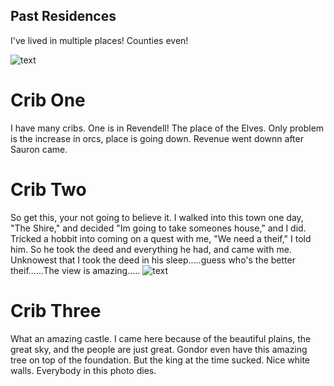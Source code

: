 ## Past Residences

I've lived in multiple places! Counties even!

<img src="http://4.bp.blogspot.com/-m46PrDD2aBQ/VBXYLtbaYrI/AAAAAAAAIgM/9FRCZBEyCD0/s1600/promo_thelordoftherings.png" alt="text">	

# Crib One
  <body> I have many cribs. One is in Revendell! The place of the Elves. Only problem is the increase in orcs, place is going down. Revenue went downn after Sauron came. </body> 

<div> </div

<img src="http://i.kinja-img.com/gawker-media/image/upload/s--YqahBzX1--/18lrbet4xu1hjjpg.jpg" alt="text">	

# Crib Two
  <body> So get this, your not going to believe it. I walked into this town one day, "The Shire," and decided "Im going to take someones house," and I did. Tricked a hobbit into coming on a quest with me, "We need a theif," I told him. So he took the deed and everything he had, and came with me. Unknowest that I took the deed in his sleep.....guess who's the better theif......The view is amazing.....

<img src="http://images2.fanpop.com/image/photos/9500000/Minas-Tirith-minas-tirith-9563582-960-404.jpg" alt="text">	

# Crib Three
  <body> What an amazing castle. I came here because of the beautiful plains, the great sky, and the people are just great. Gondor even have this amazing tree on top of the foundation. But the king at the time sucked. Nice white walls. Everybody in this photo dies.


